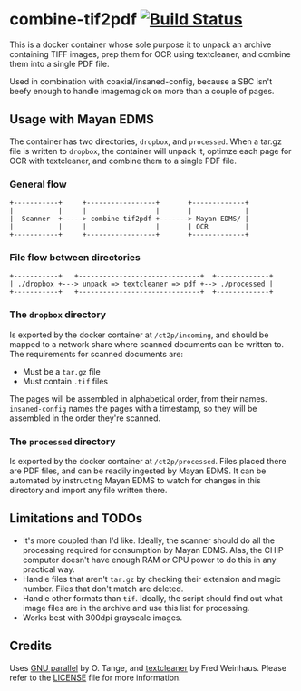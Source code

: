 # combine-tif2pdf [![Build Status](https://travis-ci.org/coaxial/ct2p.svg?branch=master)](https://travis-ci.org/coaxial/ct2p)

This is a docker container whose sole purpose it to unpack an archive
containing TIFF images, prep them for OCR using textcleaner, and combine them
into a single PDF file.

Used in combination with coaxial/insaned-config, because a SBC isn't beefy
enough to handle imagemagick on more than a couple of pages.

## Usage with Mayan EDMS

The container has two directories, `dropbox`, and `processed`. When a tar.gz
file is written to `dropbox`, the container will unpack it, optimze each page
for OCR with textcleaner, and combine them to a single PDF file.

### General flow

```
+-----------+     +-----------------+       +-------------+
|           |     |                 |       |             |
|  Scanner  +-----> combine-tif2pdf +-------> Mayan EDMS/ |
|           |     |                 |       | OCR         |
+-----------+     +-----------------+       +-------------+
```

### File flow between directories

```
+-----------+   +------------------------------+  +-------------+
| ./dropbox +---> unpack => textcleaner => pdf +--> ./processed |
+-----------+   +------------------------------+  +-------------+
```

### The `dropbox` directory

Is exported by the docker container at `/ct2p/incoming`, and should be mapped
to a network share where scanned documents can be written to. The requirements
for scanned documents are:

- Must be a `tar.gz` file
- Must contain `.tif` files

The pages will be assembled in alphabetical order, from their names.
`insaned-config` names the pages with a timestamp, so they will be assembled in
the order they're scanned.

### The `processed` directory

Is exported by the docker container at `/ct2p/processed`. Files placed there
are PDF files, and can be readily ingested by Mayan EDMS. It can be automated
by instructing Mayan EDMS to watch for changes in this directory and import any
file written there.

## Limitations and TODOs

- It's more coupled than I'd like. Ideally, the scanner should do all the
  processing required for consumption by Mayan EDMS. Alas, the CHIP computer
doesn't have enough RAM or CPU power to do this in any practical way.
- Handle files that aren't `tar.gz` by checking their extension and magic
  number. Files that don't match are deleted.
- Handle other formats than `tif`. Ideally, the script should find out what
  image files are in the archive and use this list for processing.
- Works best with 300dpi grayscale images.

## Credits

Uses [GNU parallel](https://www.gnu.org/software/parallel/) by O. Tange, and
[textcleaner](http://www.fmwconcepts.com/imagemagick/textcleaner/) by Fred
Weinhaus. Please refer to the [LICENSE](LICENSE) file for more information.
